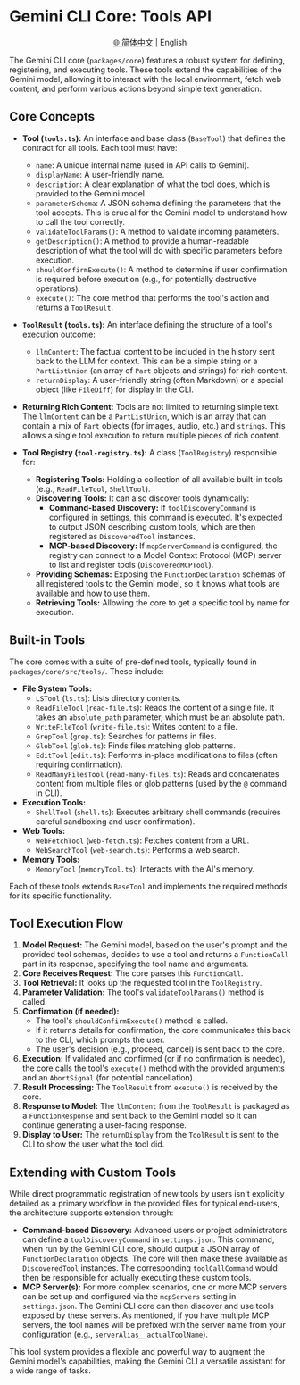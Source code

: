 # Gemini CLI Core: Tools API

<p align="center">
  <a href="../../i18n/chinese/docs/core/tools-api.md">🌐 简体中文</a> | English
</p>

The Gemini CLI core (`packages/core`) features a robust system for defining, registering, and executing tools. These tools extend the capabilities of the Gemini model, allowing it to interact with the local environment, fetch web content, and perform various actions beyond simple text generation.

## Core Concepts

- **Tool (`tools.ts`):** An interface and base class (`BaseTool`) that defines the contract for all tools. Each tool must have:
  - `name`: A unique internal name (used in API calls to Gemini).
  - `displayName`: A user-friendly name.
  - `description`: A clear explanation of what the tool does, which is provided to the Gemini model.
  - `parameterSchema`: A JSON schema defining the parameters that the tool accepts. This is crucial for the Gemini model to understand how to call the tool correctly.
  - `validateToolParams()`: A method to validate incoming parameters.
  - `getDescription()`: A method to provide a human-readable description of what the tool will do with specific parameters before execution.
  - `shouldConfirmExecute()`: A method to determine if user confirmation is required before execution (e.g., for potentially destructive operations).
  - `execute()`: The core method that performs the tool's action and returns a `ToolResult`.

- **`ToolResult` (`tools.ts`):** An interface defining the structure of a tool's execution outcome:
  - `llmContent`: The factual content to be included in the history sent back to the LLM for context. This can be a simple string or a `PartListUnion` (an array of `Part` objects and strings) for rich content.
  - `returnDisplay`: A user-friendly string (often Markdown) or a special object (like `FileDiff`) for display in the CLI.

- **Returning Rich Content:** Tools are not limited to returning simple text. The `llmContent` can be a `PartListUnion`, which is an array that can contain a mix of `Part` objects (for images, audio, etc.) and `string`s. This allows a single tool execution to return multiple pieces of rich content.

- **Tool Registry (`tool-registry.ts`):** A class (`ToolRegistry`) responsible for:
  - **Registering Tools:** Holding a collection of all available built-in tools (e.g., `ReadFileTool`, `ShellTool`).
  - **Discovering Tools:** It can also discover tools dynamically:
    - **Command-based Discovery:** If `toolDiscoveryCommand` is configured in settings, this command is executed. It's expected to output JSON describing custom tools, which are then registered as `DiscoveredTool` instances.
    - **MCP-based Discovery:** If `mcpServerCommand` is configured, the registry can connect to a Model Context Protocol (MCP) server to list and register tools (`DiscoveredMCPTool`).
  - **Providing Schemas:** Exposing the `FunctionDeclaration` schemas of all registered tools to the Gemini model, so it knows what tools are available and how to use them.
  - **Retrieving Tools:** Allowing the core to get a specific tool by name for execution.

## Built-in Tools

The core comes with a suite of pre-defined tools, typically found in `packages/core/src/tools/`. These include:

- **File System Tools:**
  - `LSTool` (`ls.ts`): Lists directory contents.
  - `ReadFileTool` (`read-file.ts`): Reads the content of a single file. It takes an `absolute_path` parameter, which must be an absolute path.
  - `WriteFileTool` (`write-file.ts`): Writes content to a file.
  - `GrepTool` (`grep.ts`): Searches for patterns in files.
  - `GlobTool` (`glob.ts`): Finds files matching glob patterns.
  - `EditTool` (`edit.ts`): Performs in-place modifications to files (often requiring confirmation).
  - `ReadManyFilesTool` (`read-many-files.ts`): Reads and concatenates content from multiple files or glob patterns (used by the `@` command in CLI).
- **Execution Tools:**
  - `ShellTool` (`shell.ts`): Executes arbitrary shell commands (requires careful sandboxing and user confirmation).
- **Web Tools:**
  - `WebFetchTool` (`web-fetch.ts`): Fetches content from a URL.
  - `WebSearchTool` (`web-search.ts`): Performs a web search.
- **Memory Tools:**
  - `MemoryTool` (`memoryTool.ts`): Interacts with the AI's memory.

Each of these tools extends `BaseTool` and implements the required methods for its specific functionality.

## Tool Execution Flow

1.  **Model Request:** The Gemini model, based on the user's prompt and the provided tool schemas, decides to use a tool and returns a `FunctionCall` part in its response, specifying the tool name and arguments.
2.  **Core Receives Request:** The core parses this `FunctionCall`.
3.  **Tool Retrieval:** It looks up the requested tool in the `ToolRegistry`.
4.  **Parameter Validation:** The tool's `validateToolParams()` method is called.
5.  **Confirmation (if needed):**
    - The tool's `shouldConfirmExecute()` method is called.
    - If it returns details for confirmation, the core communicates this back to the CLI, which prompts the user.
    - The user's decision (e.g., proceed, cancel) is sent back to the core.
6.  **Execution:** If validated and confirmed (or if no confirmation is needed), the core calls the tool's `execute()` method with the provided arguments and an `AbortSignal` (for potential cancellation).
7.  **Result Processing:** The `ToolResult` from `execute()` is received by the core.
8.  **Response to Model:** The `llmContent` from the `ToolResult` is packaged as a `FunctionResponse` and sent back to the Gemini model so it can continue generating a user-facing response.
9.  **Display to User:** The `returnDisplay` from the `ToolResult` is sent to the CLI to show the user what the tool did.

## Extending with Custom Tools

While direct programmatic registration of new tools by users isn't explicitly detailed as a primary workflow in the provided files for typical end-users, the architecture supports extension through:

- **Command-based Discovery:** Advanced users or project administrators can define a `toolDiscoveryCommand` in `settings.json`. This command, when run by the Gemini CLI core, should output a JSON array of `FunctionDeclaration` objects. The core will then make these available as `DiscoveredTool` instances. The corresponding `toolCallCommand` would then be responsible for actually executing these custom tools.
- **MCP Server(s):** For more complex scenarios, one or more MCP servers can be set up and configured via the `mcpServers` setting in `settings.json`. The Gemini CLI core can then discover and use tools exposed by these servers. As mentioned, if you have multiple MCP servers, the tool names will be prefixed with the server name from your configuration (e.g., `serverAlias__actualToolName`).

This tool system provides a flexible and powerful way to augment the Gemini model's capabilities, making the Gemini CLI a versatile assistant for a wide range of tasks.
